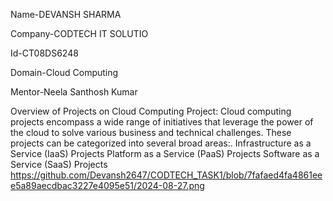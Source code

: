 Name-DEVANSH SHARMA

Company-CODTECH IT SOLUTIO

Id-CT08DS6248

Domain-Cloud Computing

Mentor-Neela Santhosh Kumar

Overview of Projects on Cloud Computing
Project: 
Cloud computing projects encompass a wide range of initiatives that leverage the power of the cloud to solve various business and technical challenges. 
These projects can be categorized into several broad areas:. 
Infrastructure as a Service (IaaS) Projects
 Platform as a Service (PaaS) Projects
 Software as a Service (SaaS) Projects
https://github.com/Devansh2647/CODTECH_TASK1/blob/7fafaed4fa4861eee5a89aecdbac3227e4095e51/2024-08-27.png
